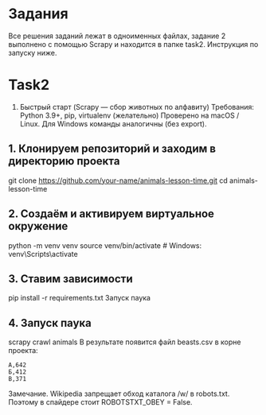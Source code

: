 # Задания
Все решения заданий лежат в одноименных файлах, задание 2 выполнено с помощью Scrapy и находится в папке task2. Инструкция по запуску ниже.

# Task2
1. Быстрый старт (Scrapy — сбор животных по алфавиту)
Требования: Python 3.9+, pip, virtualenv (желательно)
Проверено на macOS / Linux. Для Windows команды аналогичны (без export).
## 1. Клонируем репозиторий и заходим в директорию проекта
git clone https://github.com/your-name/animals-lesson-time.git
cd animals-lesson-time

## 2. Создаём и активируем виртуальное окружение
python -m venv venv
source venv/bin/activate        # Windows: venv\Scripts\activate

## 3. Ставим зависимости
pip install -r requirements.txt
Запуск паука

## 4. Запуск паука
scrapy crawl animals
В результате появится файл beasts.csv в корне проекта:

```
А,642
Б,412
В,371
```

Замечание. Wikipedia запрещает обход каталога /w/ в robots.txt.
Поэтому в спайдере стоит ROBOTSTXT_OBEY = False.